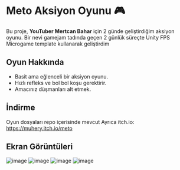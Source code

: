 # Meto Aksiyon Oyunu 🎮

Bu proje, **YouTuber Mertcan Bahar** için 2 günde geliştirdiğim aksiyon oyunu.
Bir nevi gamejam tadında geçen 2 günlük süreçte Unity FPS Microgame template kullanarak geliştirdim

## Oyun Hakkında

- Basit ama eğlenceli bir aksiyon oyunu.
- Hızlı refleks ve bol bol koşu gerektirir.
- Amacınız düşmanları alt etmek.


## İndirme

Oyun dosyaları repo içerisinde mevcut
Ayrıca itch.io: https://muhery.itch.io/meto

## Ekran Görüntüleri
![image](https://github.com/user-attachments/assets/c50bb35f-a39d-4a4a-96d2-4793a0764e6b)
![image](https://github.com/user-attachments/assets/b70a356e-9669-4517-920c-d99f76f137c7)
![image](https://github.com/user-attachments/assets/0e08186b-f5e9-47e3-8ca1-71c31fc3cf2f)
![image](https://github.com/user-attachments/assets/43c56e3e-6502-4203-ae78-593a7a76395f)



